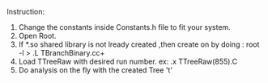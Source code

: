 Instruction:
1. Change the constants inside Constants.h file to fit your system.
2. Open Root.
3. If *.so shared library is not lready created ,then create on by doing : root -l > .L TBranchBinary.cc+
3. Load TTreeRaw with desired run number. ex: .x TTreeRaw(855).C
4. Do analysis on the fly with the created Tree 't'
